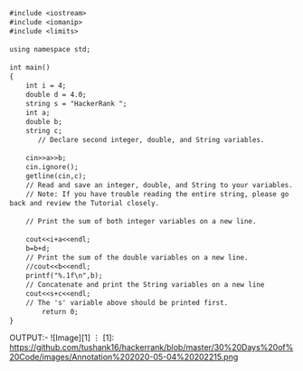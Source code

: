 ```
#include <iostream>
#include <iomanip>
#include <limits>

using namespace std;

int main() 
{
    int i = 4;
    double d = 4.0;
    string s = "HackerRank ";
    int a;
    double b;
    string c;
       // Declare second integer, double, and String variables.
    
    cin>>a>>b;
    cin.ignore();
    getline(cin,c);
    // Read and save an integer, double, and String to your variables.
    // Note: If you have trouble reading the entire string, please go back and review the Tutorial closely.
    
    // Print the sum of both integer variables on a new line.
    
    cout<<i+a<<endl;
    b=b+d;
    // Print the sum of the double variables on a new line.
    //cout<<b<<endl;
    printf("%.1f\n",b);
    // Concatenate and print the String variables on a new line
    cout<<s+c<<endl;
    // The 's' variable above should be printed first.
        return 0;
}
```
OUTPUT:-
![Image][1]
⋮
[1]: https://github.com/tushank16/hackerrank/blob/master/30%20Days%20of%20Code/images/Annotation%202020-05-04%20202215.png
